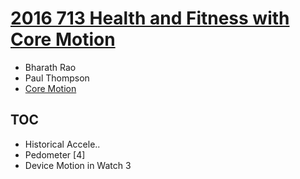 
# [2016 713 Health and Fitness with Core Motion](https://developer.apple.com/videos/play/wwdc2016/713/)

* Bharath Rao
* Paul Thompson
* [Core Motion]()

## TOC

* Historical Accele..
* Pedometer [4]
* Device Motion in Watch 3

